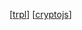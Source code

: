 [[trpl]]
[[cryptojs]]


[//begin]: # "Autogenerated link references for markdown compatibility"
[trpl]: dev/languages/rust/rust_book/trpl "trpl"
[cryptojs]: dev/web3/cryptojs "cryptojs"
[//end]: # "Autogenerated link references"